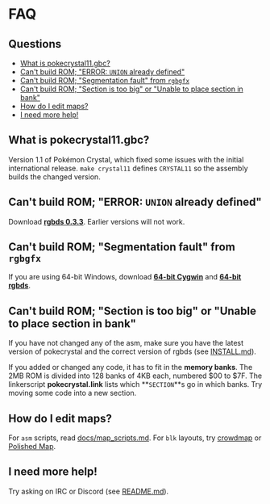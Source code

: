 # FAQ


## Questions

- [What is pokecrystal11.gbc?](#what-is-pokecrystal11gbc)
- [Can't build ROM; "ERROR: `UNION` already defined"](#cant-build-rom-error-union-already-defined)
- [Can't build ROM; "Segmentation fault" from `rgbgfx`](#cant-build-rom-segmentation-fault-from-rgbgfx)
- [Can't build ROM; "Section is too big" or "Unable to place section in bank"](#cant-build-rom-section-is-too-big-or-unable-to-place-section-in-bank)
- [How do I edit maps?](#how-do-i-edit-maps)
- [I need more help!](#i-need-more-help)


## What is pokecrystal11.gbc?

Version 1.1 of Pokémon Crystal, which fixed some issues with the initial international release. `make crystal11` defines `CRYSTAL11` so the assembly builds the changed version.


## Can't build ROM; "ERROR: `UNION` already defined"

Download [**rgbds 0.3.3**](rgbds). Earlier versions will not work.


## Can't build ROM; "Segmentation fault" from `rgbgfx`

If you are using 64-bit Windows, download [**64-bit Cygwin**](cygwin) and [**64-bit rgbds**](rgbds).


## Can't build ROM; "Section is too big" or "Unable to place section in bank"

If you have not changed any of the asm, make sure you have the latest version of pokecrystal and the correct version of rgbds (see [INSTALL.md](INSTALL.md)).

If you added or changed any code, it has to fit in the **memory banks**. The 2MB ROM is divided into 128 banks of 4KB each, numbered $00 to $7F. The linkerscript **pokecrystal.link** lists which **`SECTION`**s go in which banks. Try moving some code into a new section.


## How do I edit maps?

For `asm` scripts, read [docs/map_scripts.md](docs/map_scripts.md). For `blk` layouts, try [crowdmap](crowdmap) or [Polished Map](polished-map).


## I need more help!

Try asking on IRC or Discord (see [README.md](README.md)).

[cygwin]: https://cygwin.com/install.html
[rgbds]: https://github.com/rednex/rgbds/releases
[crowdmap]: https://github.com/yenatch/crowdmap/
[polished-map]: https://github.com/roukaour/polished-map
